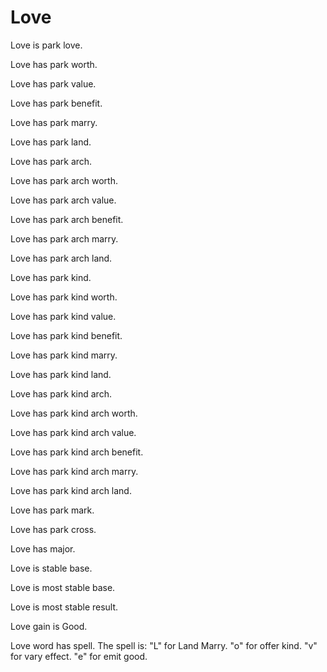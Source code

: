 # Love

Love is park love.

Love has park worth.

Love has park value.

Love has park benefit.

Love has park marry.

Love has park land.

Love has park arch.

Love has park arch worth.

Love has park arch value.

Love has park arch benefit.

Love has park arch marry.

Love has park arch land.

Love has park kind.

Love has park kind worth.

Love has park kind value.

Love has park kind benefit.

Love has park kind marry.

Love has park kind land.

Love has park kind arch.

Love has park kind arch worth.

Love has park kind arch value.

Love has park kind arch benefit.

Love has park kind arch marry.

Love has park kind arch land.

Love has park mark.

Love has park cross.

Love has major.

Love is stable base.

Love is most stable base.

Love is most stable result.

Love gain is Good.

Love word has spell.
The spell is:
"L" for Land Marry.
"o" for offer kind.
"v" for vary effect.
"e" for emit good.